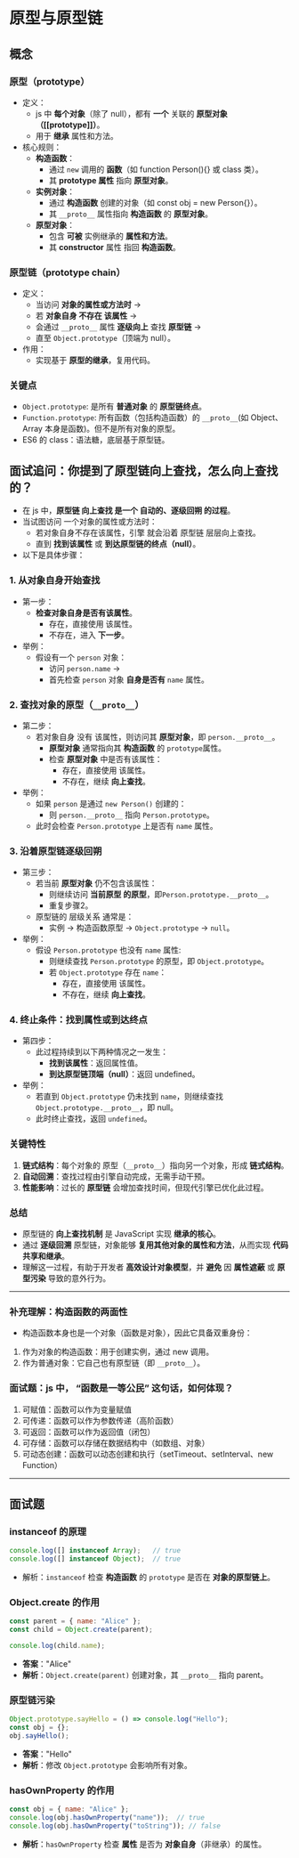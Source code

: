 # 原型与原型链

## 概念

### 原型（prototype）

- 定义：
  - js 中 **每个对象**（除了 null），都有 **一个** 关联的 **原型对象（[[prototype]]）**。
  - 用于 **继承** 属性和方法。
- 核心规则：
  - **构造函数**：
    - 通过 `new` 调用的 **函数**（如 function Person(){} 或 class 类）。
    - 其 **prototype 属性** 指向 **原型对象**。
  - **实例对象**：
    - 通过 **构造函数** 创建的对象（如 const obj = new Person{}）。
    - 其 `__proto__` 属性指向 **构造函数** 的 **原型对象**。
  - **原型对象**：
    - 包含 **可被** 实例继承的 **属性和方法**。
    - 其 **constructor** 属性 指回 **构造函数**。

### 原型链（prototype chain）

- 定义：
  - 当访问 **对象的属性或方法时** ->
  - 若 **对象自身 不存在 该属性** ->
  - 会通过 `__proto__` 属性 **逐级向上** 查找 **原型链** ->
  - 直至 `Object.prototype`（顶端为 null）。
- 作用：
  - 实现基于 **原型的继承**，复用代码。

### 关键点

- `Object.prototype`: 是所有 **普通对象** 的 **原型链终点**。
- `Function.prototype`: 所有函数（包括构造函数）的 `__proto__`(如 Object、Array 本身是函数)。但不是所有对象的原型。
- ES6 的 class：语法糖，底层基于原型链。

## 面试追问：你提到了原型链向上查找，怎么向上查找的？

- 在 js 中，**原型链 向上查找 是一个 自动的、逐级回朔 的过程**。
- 当试图访问 一个对象的属性或方法时：
  - 若对象自身不存在该属性，引擎 就会沿着 原型链 层层向上查找。
  - 直到 **找到该属性** 或 **到达原型链的终点（null）**。
- 以下是具体步骤：

### 1. 从对象自身开始查找

- 第一步：
  - **检查对象自身是否有该属性**。
    - 存在，直接使用 该属性。
    - 不存在，进入 **下一步**。
- 举例：
  - 假设有一个 `person` 对象：
    - 访问 `person.name` ->
    - 首先检查 `person` 对象 **自身是否有** `name` 属性。

### 2. 查找对象的原型（`__proto__`）

- 第二步：
  - 若对象自身 没有 该属性，则访问其 **原型对象**，即 `person.__proto__`。
    - **原型对象** 通常指向其 **构造函数** 的 `prototype`属性。
    - 检查 **原型对象** 中是否有该属性：
      - 存在，直接使用 该属性。
      - 不存在，继续 **向上查找**。
- 举例：
  - 如果 `person` 是通过 `new Person()` 创建的：
    - 则 `person.__proto__` 指向 `Person.prototype`。
  - 此时会检查 `Person.prototype` 上是否有 `name` 属性。

### 3. 沿着原型链逐级回朔

- 第三步：
  - 若当前 **原型对象** 仍不包含该属性：
    - 则继续访问 **当前原型 的原型**，即`Person.prototype.__proto__`。
    - 重复步骤2。
  - 原型链的 层级关系 通常是：
    - 实例 -> 构造函数原型 -> `Object.prototype` -> `null`。
- 举例：
  - 假设 `Person.prototype` 也没有 `name` 属性:
    - 则继续查找 `Person.prototype` 的原型，即 `Object.prototype`。
    - 若 `Object.prototype` 存在 `name`：
      - 存在，直接使用 该属性。
      - 不存在，继续 **向上查找**。

### 4. 终止条件：找到属性或到达终点

- 第四步：
  - 此过程持续到以下两种情况之一发生：
    - **找到该属性**：返回属性值。
    - **到达原型链顶端（null）**：返回 undefined。
- 举例：
  - 若直到 `Object.prototype` 仍未找到 `name`，则继续查找 `Object.prototype.__proto__`，即 null。
  - 此时终止查找，返回 `undefined`。

### 关键特性

1. **链式结构**：每个对象的 原型（`__proto__`）指向另一个对象，形成 **链式结构**。
2. **自动回溯**：查找过程由引擎自动完成，无需手动干预。
3. **性能影响**：过长的 **原型链** 会增加查找时间，但现代引擎已优化此过程。

### 总结

- 原型链的 **向上查找机制** 是 JavaScript 实现 **继承的核心**。
- 通过 **逐级回溯** 原型链，对象能够 **复用其他对象的属性和方法**，从而实现 **代码共享和继承**。
- 理解这一过程，有助于开发者 **高效设计对象模型**，并 **避免** 因 **属性遮蔽** 或 **原型污染** 导致的意外行为。

---

### 补充理解：构造函数的两面性

- 构造函数本身也是一个对象（函数是对象），因此它具备双重身份：

1. 作为对象的构造函数：用于创建实例，通过 new 调用。
2. 作为普通对象：它自己也有原型链（即 `__proto__`）。

### 面试题：js 中， “函数是一等公民” 这句话，如何体现？

1. 可赋值：函数可以作为变量赋值
2. 可传递：函数可以作为参数传递（高阶函数）
3. 可返回：函数可以作为返回值（闭包）
4. 可存储：函数可以存储在数据结构中（如数组、对象）
5. 可动态创建：函数可以动态创建和执行（setTimeout、setInterval、new Function）

---

## 面试题

### instanceof 的原理

```js
console.log([] instanceof Array);   // true
console.log([] instanceof Object);  // true
```

- 解析：`instanceof` 检查 **构造函数** 的 `prototype` 是否在 **对象的原型链上**。

### Object.create 的作用

```js
const parent = { name: "Alice" };
const child = Object.create(parent);

console.log(child.name); 
```

- **答案**："Alice"
- **解析**：`Object.create(parent)` 创建对象，其 `__proto__` 指向 parent。

### 原型链污染

```js
Object.prototype.sayHello = () => console.log("Hello");
const obj = {};
obj.sayHello(); 
```

- **答案**："Hello"
- **解析**：修改 `Object.prototype` 会影响所有对象。

### hasOwnProperty 的作用

```js
const obj = { name: "Alice" };
console.log(obj.hasOwnProperty("name"));  // true
console.log(obj.hasOwnProperty("toString")); // false
```

- **解析**：`hasOwnProperty` 检查 **属性** 是否为 **对象自身**（非继承）的属性。
